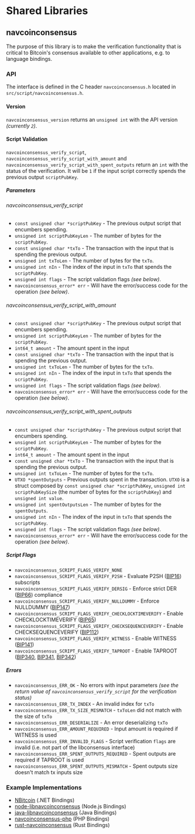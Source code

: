 Shared Libraries
================

## navcoinconsensus

The purpose of this library is to make the verification functionality that is critical to Bitcoin's consensus available to other applications, e.g. to language bindings.

### API

The interface is defined in the C header `navcoinconsensus.h` located in `src/script/navcoinconsensus.h`.

#### Version

`navcoinconsensus_version` returns an `unsigned int` with the API version *(currently `2`)*.

#### Script Validation

`navcoinconsensus_verify_script`, `navcoinconsensus_verify_script_with_amount` and `navcoinconsensus_verify_script_with_spent_outputs` return an `int` with the status of the verification. It will be `1` if the input script correctly spends the previous output `scriptPubKey`.

##### Parameters
###### navcoinconsensus_verify_script
- `const unsigned char *scriptPubKey` - The previous output script that encumbers spending.
- `unsigned int scriptPubKeyLen` - The number of bytes for the `scriptPubKey`.
- `const unsigned char *txTo` - The transaction with the input that is spending the previous output.
- `unsigned int txToLen` - The number of bytes for the `txTo`.
- `unsigned int nIn` - The index of the input in `txTo` that spends the `scriptPubKey`.
- `unsigned int flags` - The script validation flags *(see below)*.
- `navcoinconsensus_error* err` - Will have the error/success code for the operation *(see below)*.

###### navcoinconsensus_verify_script_with_amount
- `const unsigned char *scriptPubKey` - The previous output script that encumbers spending.
- `unsigned int scriptPubKeyLen` - The number of bytes for the `scriptPubKey`.
- `int64_t amount` - The amount spent in the input
- `const unsigned char *txTo` - The transaction with the input that is spending the previous output.
- `unsigned int txToLen` - The number of bytes for the `txTo`.
- `unsigned int nIn` - The index of the input in `txTo` that spends the `scriptPubKey`.
- `unsigned int flags` - The script validation flags *(see below)*.
- `navcoinconsensus_error* err` - Will have the error/success code for the operation *(see below)*.

###### navcoinconsensus_verify_script_with_spent_outputs
- `const unsigned char *scriptPubKey` - The previous output script that encumbers spending.
- `unsigned int scriptPubKeyLen` - The number of bytes for the `scriptPubKey`.
- `int64_t amount` - The amount spent in the input
- `const unsigned char *txTo` - The transaction with the input that is spending the previous output.
- `unsigned int txToLen` - The number of bytes for the `txTo`.
- `UTXO *spentOutputs` - Previous outputs spent in the transaction. `UTXO` is a struct composed by `const unsigned char *scriptPubKey`, `unsigned int scriptPubKeySize` (the number of bytes for the `scriptPubKey`) and `unsigned int value`.
- `unsigned int spentOutputsLen` - The number of bytes for the `spentOutputs`.
- `unsigned int nIn` - The index of the input in `txTo` that spends the `scriptPubKey`.
- `unsigned int flags` - The script validation flags *(see below)*.
- `navcoinconsensus_error* err` - Will have the error/success code for the operation *(see below)*.

##### Script Flags
- `navcoinconsensus_SCRIPT_FLAGS_VERIFY_NONE`
- `navcoinconsensus_SCRIPT_FLAGS_VERIFY_P2SH` - Evaluate P2SH ([BIP16](https://github.com/bitcoin/bips/blob/master/bip-0016.mediawiki)) subscripts
- `navcoinconsensus_SCRIPT_FLAGS_VERIFY_DERSIG` - Enforce strict DER ([BIP66](https://github.com/bitcoin/bips/blob/master/bip-0066.mediawiki)) compliance
- `navcoinconsensus_SCRIPT_FLAGS_VERIFY_NULLDUMMY` - Enforce NULLDUMMY ([BIP147](https://github.com/bitcoin/bips/blob/master/bip-0147.mediawiki))
- `navcoinconsensus_SCRIPT_FLAGS_VERIFY_CHECKLOCKTIMEVERIFY` - Enable CHECKLOCKTIMEVERIFY ([BIP65](https://github.com/bitcoin/bips/blob/master/bip-0065.mediawiki))
- `navcoinconsensus_SCRIPT_FLAGS_VERIFY_CHECKSEQUENCEVERIFY` - Enable CHECKSEQUENCEVERIFY ([BIP112](https://github.com/bitcoin/bips/blob/master/bip-0112.mediawiki))
- `navcoinconsensus_SCRIPT_FLAGS_VERIFY_WITNESS` - Enable WITNESS ([BIP141](https://github.com/bitcoin/bips/blob/master/bip-0141.mediawiki))
- `navcoinconsensus_SCRIPT_FLAGS_VERIFY_TAPROOT` - Enable TAPROOT ([BIP340](https://github.com/bitcoin/bips/blob/master/bip-0340.mediawiki), [BIP341](https://github.com/bitcoin/bips/blob/master/bip-0341.mediawiki), [BIP342](https://github.com/bitcoin/bips/blob/master/bip-0342.mediawiki))

##### Errors
- `navcoinconsensus_ERR_OK` - No errors with input parameters *(see the return value of `navcoinconsensus_verify_script` for the verification status)*
- `navcoinconsensus_ERR_TX_INDEX` - An invalid index for `txTo`
- `navcoinconsensus_ERR_TX_SIZE_MISMATCH` - `txToLen` did not match with the size of `txTo`
- `navcoinconsensus_ERR_DESERIALIZE` - An error deserializing `txTo`
- `navcoinconsensus_ERR_AMOUNT_REQUIRED` - Input amount is required if WITNESS is used
- `navcoinconsensus_ERR_INVALID_FLAGS` - Script verification `flags` are invalid (i.e. not part of the libconsensus interface)
- `navcoinconsensus_ERR_SPENT_OUTPUTS_REQUIRED` - Spent outputs are required if TAPROOT is used
- `navcoinconsensus_ERR_SPENT_OUTPUTS_MISMATCH` - Spent outputs size doesn't match tx inputs size

### Example Implementations
- [NBitcoin](https://github.com/MetacoSA/NBitcoin/blob/5e1055cd7c4186dee4227c344af8892aea54faec/NBitcoin/Script.cs#L979-#L1031) (.NET Bindings)
- [node-libnavcoinconsensus](https://github.com/bitpay/node-libnavcoinconsensus) (Node.js Bindings)
- [java-libnavcoinconsensus](https://github.com/dexX7/java-libnavcoinconsensus) (Java Bindings)
- [navcoinconsensus-php](https://github.com/Bit-Wasp/navcoinconsensus-php) (PHP Bindings)
- [rust-navcoinconsensus](https://github.com/rust-bitcoin/rust-navcoinconsensus) (Rust Bindings)